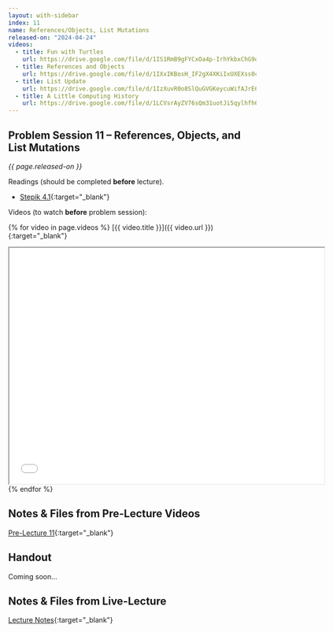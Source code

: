 ```yaml
---
layout: with-sidebar
index: 11
name: References/Objects, List Mutations
released-on: "2024-04-24"
videos:
  - title: Fun with Turtles
    url: https://drive.google.com/file/d/1IS1RmB9gFYCxOa4p-IrhYkbxChG9qwtb
  - title: References and Objects
    url: https://drive.google.com/file/d/1IXxIKBosH_IF2gX4XKiIxUXEXss0c9jm
  - title: List Update
    url: https://drive.google.com/file/d/1IzXuvR0o8SlQuGVGKeycuWifAJrE67f9
  - title: A Little Computing History
    url: https://drive.google.com/file/d/1LCVsrAyZV76sQm31uotJi5qylhfh6xo9
---
```


## Problem Session 11 – References, Objects, and List Mutations

_{{ page.released-on }}_

Readings (should be completed **before** lecture). 
- [Stepik 4.1](https://stepik.org/lesson/567181/step/1?unit=561454){:target="_blank"}

Videos (to watch **before** problem session):

{% for video in page.videos %}
[{{ video.title }}]({{ video.url }}){:target="_blank"}

<iframe src="{{ video.url }}/preview" width="640" height="480" allow="autoplay"></iframe>
{% endfor %}

## Notes & Files from Pre-Lecture Videos

[Pre-Lecture 11](https://github.com/ucsd-cse8a-sp24/ucsd-cse8a-sp24.github.io/tree/main/_pre-lectures/lecture-11){:target="_blank"}

## Handout

Coming soon...

## Notes & Files from Live-Lecture

[Lecture Notes](https://drive.google.com/drive/folders/1rH-HHFD8rQA-PrQlGJ3AbYO-mdwI_DjF?usp=sharing){:target="_blank"}
